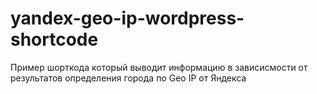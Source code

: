 # yandex-geo-ip-wordpress-shortcode
Пример шорткода который выводит информацию в зависисмости от результатов определения города по Geo IP от Яндекса
